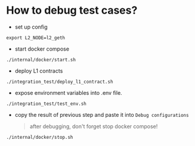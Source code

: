# How to debug test cases?
- set up config
```
export L2_NODE=l2_geth
```

- start docker compose

```
./internal/docker/start.sh
```

- deploy L1 contracts

```
./integration_test/deploy_l1_contract.sh
```

- expose environment variables into .env file.

```
./integration_test/test_env.sh
```

- copy the result of previous step and paste it into `Debug configurations`
  > after debugging, don't forget stop docker compose!

```
./internal/docker/stop.sh
```
